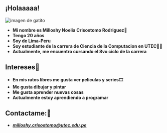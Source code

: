 ## ¡Holaaaaa!
![imagen de gatito](https://user-images.githubusercontent.com/91269829/134586210-f7cf7c2a-af32-4311-a714-229fec4e3216.jpeg)
- **Mi nombre es Milloshy Noelia Crisostomo Rodriguez**:raising_hand:
- **Tengo 20 años**
- **Soy de Lima-Peru**
- **Soy estudiante de la carrera de Ciencia de la Computacion en UTEC**:woman_student:
- **Actualmente, me encuentro cursando el 8vo ciclo de la carrera**
## Intereses:heart_decoration:
- **En mis ratos libres me gusta ver peliculas y series**:film_strip:
- **Me gusta dibujar y pintar**
- **Me gusta aprender nuevas cosas**
- **Actualmente estoy aprendiendo a programar**
## Contactame::e-mail:
- ***milloshy.crisostomo@utec.edu.pe***
